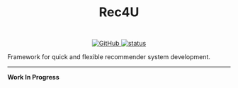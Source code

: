 <h1 align="center">
<p><b>Rec4U</b></p>
</h1>
<p align="center">
<br>
<a href="https://github.com/Industrial-AI-Research-Lab/rec4u/blob/main/LICENSE">
        <img alt="GitHub" src="https://img.shields.io/badge/License-BSD_3--Clause-blue.svg">
</a>
<a href="https://github.com/Industrial-AI-Research-Lab/rec4u/actions/workflows/github-actions.yml">
        <img alt="status" src="https://github.com/Industrial-AI-Research-Lab/rec4u/actions/workflows/github-actions.yml/badge.svg">
</a>
<p>
Framework for quick and flexible recommender system development.  

---
<b>Work In Progress</b>